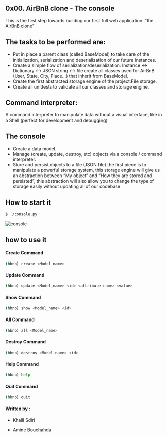0x00. AirBnB clone - The console
------------------------------------
This is the first step towards building our first
full web application: "the AirBnB clone"

The tasks to be performed are:
-------------------------------------------
- Put in place a parent class (called BaseModel)
to take care of the initialization,
serialization and deserialization of our future
instances.
- Create a simple flow of serialization/deserialization:
Instance <-> Dictionary <-> JSON string <-> file
create all classes used for AirBnB
(User, State, City, Place…) that inherit from BaseModel.
- Create the first abstracted storage engine of
the project:File storage.
- Create all unittests to validate all our classes
and storage engine.

Command interpreter:
----------------------
A command interpreter to manipulate data without
a visual interface, like in a Shell
(perfect for development and debugging)

The console
------------------------------------------
- Create a data model.
- Manage (create, update, destroy, etc) objects via
a console / command interpreter.
- Store and persist objects to a file (JSON file)
the first piece is to manipulate a powerful storage
system, this storage engine will give us
an abstraction between “My object” and
“How they are stored and persisted”,
this abstraction will also allow you to
change the type of storage easily without updating
all of our codebase

How to start it
---------------------------------------------------

```sh
$ ./console.py
```


![console](https://i.imgur.com/Cacz3dg.png)

how to use it
------------------------

#### Create Command

```sh
(hbnb) create <Model_name>
```

#### Update Command

```sh
(hbnb) update <Model_name> <id> <attribute name> <value>
```

#### Show Command

```sh
(hbnb) show <Model_name> <id>
```

#### All Command

```sh
(hbnb) all <Model_name>
```

#### Destroy Command

```sh
(hbnb) destroy <Model_name> <id>
```

#### Help Command

```sh
(hbnb) help
```

#### Quit Command

```sh
(hbnb) quit
```


#### Written by :

- Khalil Sdiri

- Amine Bouchahda